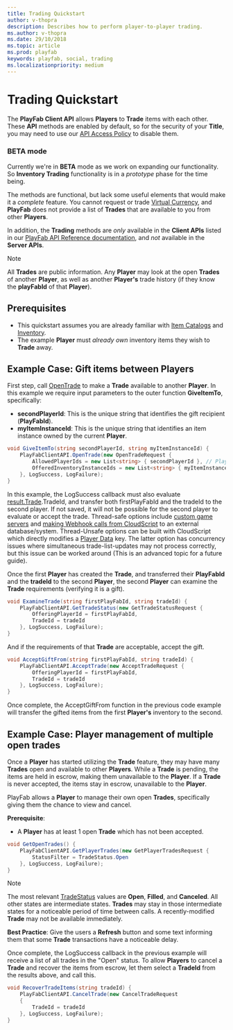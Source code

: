 ```yaml
---
title: Trading Quickstart
author: v-thopra
description: Describes how to perform player-to-player trading.
ms.author: v-thopra
ms.date: 29/10/2018
ms.topic: article
ms.prod: playfab
keywords: playfab, social, trading
ms.localizationpriority: medium
---
```


# Trading Quickstart

The **PlayFab Client API** allows **Players** to **Trade** items with each other. These **API** methods are enabled by default, so for the security of your **Title**, you may need to use our [API Access Policy](../../config/gamemanager/api-access-policy.md) to disable them.

### BETA mode

Currently we're in **BETA** mode as we work on expanding our functionality. So **Inventory Trading** functionality is in a *prototype* phase for the time being.

The methods are functional, but lack some useful elements that would make it a *complete* feature. You cannot request or trade [Virtual Currency](../../commerce/economy/currencies.md), and **PlayFab** does not provide a list of **Trades** that are available to you from other **Players**.

In addition, the **Trading** methods are *only* available in the **Client APIs** listed in our [PlayFab API Reference documentation](../../../api-references/index.md), and *not* available in the **Server APIs**.

> [!NOTE]
> All **Trades** are public information. Any **Player** may look at the open **Trades** of another **Player**, as well as another **Player's** trade history (if they know the **playFabId** of that **Player**).

## Prerequisites
- This quickstart assumes you are already familiar with [Item Catalogs](../../commerce/items/catalogs.md) and [Inventory](../../data/playerdata/player-inventory.md).
- The example **Player** must *already own* inventory items they wish to **Trade** away.

## Example Case: Gift items between Players

First step, call [OpenTrade](xref:titleid.playfabapi.com.client.trading.opentrade) to make a **Trade** available to another **Player**. In this example we require input parameters to the outer function **GiveItemTo**, specifically:

- **secondPlayerId**: This is the unique string that identifies the gift recipient (**PlayFabId**).
- **myItemInstanceId**: This is the unique string that identifies an item instance owned by the current **Player**.

```csharp
void GiveItemTo(string secondPlayerId, string myItemInstanceId) {
    PlayFabClientAPI.OpenTrade(new OpenTradeRequest {
        AllowedPlayerIds = new List<string> { secondPlayerId }, // PlayFab ID for the friend who will recieve your gift
        OfferedInventoryInstanceIds = new List<string> { myItemInstanceId } // The item instanceId fetched from GetUserInventory()
    }, LogSuccess, LogFailure);
}
```

In this example, the LogSuccess callback must also evaluate [result.Trade](xref:titleid.playfabapi.com.client.trading.opentrade#tradeinfo).TradeId, and transfer both firstPlayFabId and the tradeId to the second player. If not saved, it will not be possible for the second player to evaluate or accept the trade. Thread-safe options include [custom game servers](../../multiplayer/compute/custom-game-servers.md) and [making Webhook calls from CloudScript](../../automation/cloudscript/making-webhook-calls-from-cloudscript.md) to an external database/system. Thread-Unsafe options can be built with CloudScript which directly modifies a [Player Data](../../data/playerdata/quickstart.md) key. The latter option has concurrency issues where simultaneous trade-list-updates may not process correctly, but this issue can be worked around (This is an advanced topic for a future guide).

Once the first **Player** has created the **Trade**, and transferred their **PlayFabId** and the **tradeId** to the second **Player**, the second **Player** can examine the **Trade** requirements (verifying it is a gift).

```csharp
void ExamineTrade(string firstPlayFabId, string tradeId) {
    PlayFabClientAPI.GetTradeStatus(new GetTradeStatusRequest {
        OfferingPlayerId = firstPlayFabId,
        TradeId = tradeId
    }, LogSuccess, LogFailure);
}
```

And if the requirements of that **Trade** are acceptable, accept the gift.

```csharp
void AcceptGiftFrom(string firstPlayFabId, string tradeId) {
    PlayFabClientAPI.AcceptTrade(new AcceptTradeRequest {
        OfferingPlayerId = firstPlayFabId,
        TradeId = tradeId
    }, LogSuccess, LogFailure);
}
```

Once complete, the AcceptGiftFrom function in the previous code example will transfer the gifted items from the first **Player's** inventory to the second.

## Example Case: Player management of multiple open trades

Once a **Player** has started utilizing the **Trade** feature, they may have many **Trades** open and available to other **Players**. While a **Trade** is pending, the items are held in escrow, making them unavailable to the **Player**. If a **Trade** is never accepted, the items stay in escrow, unavailable to the **Player**.

PlayFab allows a **Player** to manage their own open **Trades**, specifically giving them the chance to view and cancel.

**Prerequisite**:

- A **Player** has at least 1 open **Trade** which has not been accepted.

```csharp
void GetOpenTrades() {
    PlayFabClientAPI.GetPlayerTrades(new GetPlayerTradesRequest {
        StatusFilter = TradeStatus.Open
    }, LogSuccess, LogFailure);
}
```

> [!NOTE]
> The most relevant [TradeStatus](xref:titleid.playfabapi.com.client.trading.getplayertrades#tradestatus) values are **Open**, **Filled**, and **Canceled**. All other states are intermediate states. **Trades** may stay in those intermediate states for a noticeable period of time between calls. A recently-modified **Trade** may not be available immediately.

**Best Practice**: Give the users a **Refresh** button and some text informing them that some **Trade** transactions have a noticeable delay.

Once complete, the LogSuccess callback in the previous example will receive a list of all trades in the "Open" status. To allow **Players** to cancel a **Trade** and recover the items from escrow, let them select a **TradeId** from the results above, and call this.

```csharp
void RecoverTradeItems(string tradeId) {
    PlayFabClientAPI.CancelTrade(new CancelTradeRequest
    {
        TradeId = tradeId
    }, LogSuccess, LogFailure);
}
```
